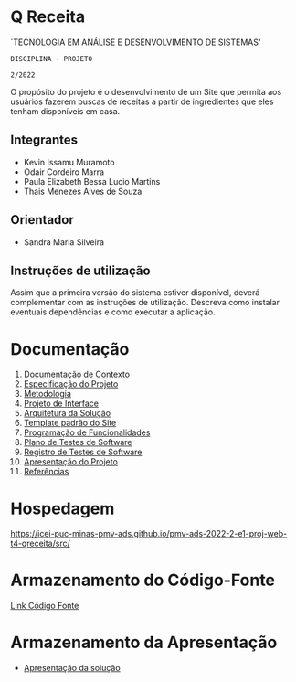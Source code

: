 # Q Receita

`TECNOLOGIA EM ANÁLISE E DESENVOLVIMENTO DE SISTEMAS'

`DISCIPLINA - PROJETO`

`2/2022`

O propósito do projeto é o desenvolvimento de um Site que permita aos usuários fazerem buscas de receitas a partir de ingredientes que eles tenham disponíveis em casa.

## Integrantes

* Kevin Issamu Muramoto 
* Odair Cordeiro Marra
* Paula Elizabeth Bessa Lucio Martins
* Thais Menezes Alves de Souza 

## Orientador

* Sandra Maria Silveira 

## Instruções de utilização

Assim que a primeira versão do sistema estiver disponível, deverá complementar com as instruções de utilização. Descreva como instalar eventuais dependências e como executar a aplicação.

# Documentação

<ol>
<li><a href="docs/01-Documentação de Contexto.md"> Documentação de Contexto</a></li>
<li><a href="docs/02-Especificação do Projeto.md"> Especificação do Projeto</a></li>
<li><a href="docs/03-Metodologia.md"> Metodologia</a></li>
<li><a href="docs/04-Projeto de Interface.md"> Projeto de Interface</a></li>
<li><a href="docs/05-Arquitetura da Solução.md"> Arquitetura da Solução</a></li>
<li><a href="docs/06-Template padrão do Site.md"> Template padrão do Site</a></li>
<li><a href="docs/07-Programação de Funcionalidades.md"> Programação de Funcionalidades</a></li>
<li><a href="docs/08-Plano de Testes de Software.md"> Plano de Testes de Software</a></li>
<li><a href="docs/09-Registro de Testes de Software.md"> Registro de Testes de Software</a></li>
<li><a href="docs/10-Apresentação do Projeto.md"> Apresentação do Projeto</a></li>
<li><a href="docs/11-Referências.md"> Referências</a></li>
</ol>

# Hospedagem

https://icei-puc-minas-pmv-ads.github.io/pmv-ads-2022-2-e1-proj-web-t4-qreceita/src/

# Armazenamento do Código-Fonte

<a href="view-source:https://icei-puc-minas-pmv-ads.github.io/pmv-ads-2022-2-e1-proj-web-t4-qreceita/src/">Link Código Fonte</a>

# Armazenamento da Apresentação

* <a href="presentation/README.md">Apresentação da solução</a>
